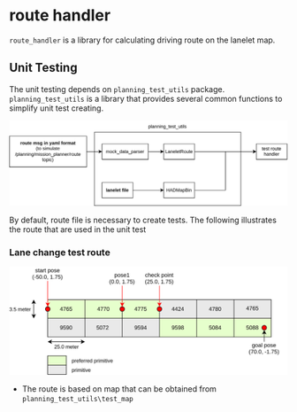 # route handler

`route_handler` is a library for calculating driving route on the lanelet map.

## Unit Testing

The unit testing depends on `planning_test_utils` package.
`planning_test_utils` is a library that provides several common functions to simplify unit test creating.

![route_handler_test](./images/route_handler_test.svg)

By default, route file is necessary to create tests. The following illustrates the route that are used in the unit test

### Lane change test route

![lane_change_test_route](./images/lane_change_test_route.svg)

- The route is based on map that can be obtained from `planning_test_utils\test_map`
